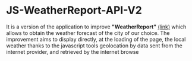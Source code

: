# JS-WeatherReport-API-V2


It is a version of the application to improve **"WeatherReport"** [(link)](https://github.com/alixconstantin/JS-WeatherReport-API) which allows to obtain the weather forecast of the city of our choice.
The improvement aims to display directly, at the loading of the page, the local weather thanks to the javascript tools geolocation by data sent from the internet provider, and retrieved by the internet browse